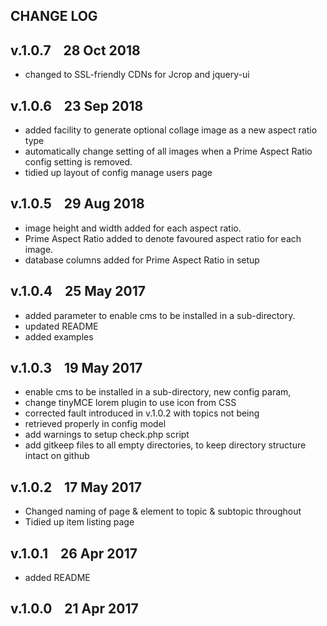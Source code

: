 ## CHANGE LOG

## v.1.0.7 &nbsp;&nbsp;&nbsp;28 Oct 2018
* changed to SSL-friendly CDNs for Jcrop and jquery-ui

## v.1.0.6 &nbsp;&nbsp;&nbsp;23 Sep 2018
* added facility to generate optional collage image as a new aspect ratio type
* automatically change setting of all images when a Prime Aspect Ratio config setting is removed.
* tidied up layout of config manage users page

## v.1.0.5 &nbsp;&nbsp;&nbsp;29 Aug 2018

* image height and width added for each aspect ratio.
* Prime Aspect Ratio added to denote favoured aspect ratio for each image.
* database columns added for Prime Aspect Ratio in setup

## v.1.0.4 &nbsp;&nbsp;&nbsp;25 May 2017
* added parameter to enable cms to be installed in a sub-directory.
* updated README
* added examples

## v.1.0.3 &nbsp;&nbsp;&nbsp;19 May 2017
* enable cms to be installed in a sub-directory, new config param,
* change tinyMCE lorem plugin to use icon from CSS
* corrected fault introduced in v.1.0.2 with topics not being
* retrieved properly in config model
* add warnings to setup check.php script
* add gitkeep files to all empty directories, to keep directory structure intact on github

## v.1.0.2 &nbsp;&nbsp;&nbsp;17 May 2017
* Changed naming of page & element to topic & subtopic throughout
* Tidied up item listing page

## v.1.0.1 &nbsp;&nbsp;&nbsp;26 Apr 2017
* added README

## v.1.0.0 &nbsp;&nbsp;&nbsp;21 Apr 2017
